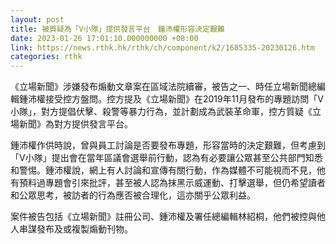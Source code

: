 ```yaml
---
layout: post
title: 被質疑為「V小隊」提供發言平台　鍾沛權形容決定艱難
date: 2023-01-26 17:01:10.000000000 +08:00
link: https://news.rthk.hk/rthk/ch/component/k2/1685335-20230126.htm
categories: rthk
---
```


《立場新聞》涉嫌發布煽動文章案在區域法院續審，被告之一、時任立場新聞總編輯鍾沛權接受控方盤問。控方提及《立場新聞》在2019年11月發布的專題訪問「V小隊」，對方提倡伏擊、殺警等暴力行為，並計劃成為武裝革命軍，控方質疑《立場新聞》為對方提供發言平台。

鍾沛權作供時說，曾與員工討論是否要發布專題，形容當時的決定艱難，但考慮到「V小隊」提出會在當年區議會選舉前行動，認為有必要讓公眾甚至公共部門知悉和警惕。鍾沛權說，網上有人討論和宣傳有關行動，作為媒體不可能視而不見，他有預料過專題會引來批評，甚至被人認為抹黑示威運動、打擊選舉，但仍希望讀者和公眾思考，被訪者的行為應否被合理化，這亦關乎公眾利益。

案件被告包括《立場新聞》註冊公司、鍾沛權及署任總編輯林紹桐，他們被控與他人串謀發布及或複製煽動刊物。
